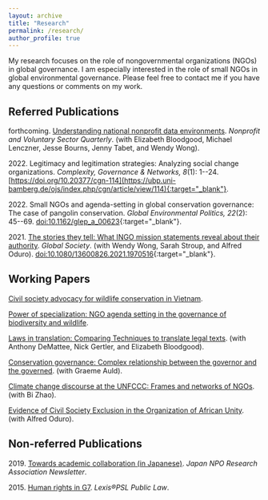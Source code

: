 ```yaml
---
layout: archive
title: "Research"
permalink: /research/
author_profile: true
---
```


My research focuses on the role of nongovernmental organizations (NGOs) in global governance. I am especially interested in the role of small NGOs in global environmental governance. Please feel free to contact me if you have any questions or comments on my work.

## Referred Publications

forthcoming\. [Understanding national nonprofit data environments](../research/paper3/). *Nonprofit and Voluntary Sector Quarterly*. (with Elizabeth Bloodgood, Michael Lenczner, Jesse Bourns, Jenny Tabet, and Wendy Wong).

2022\. Legitimacy and legitimation strategies: Analyzing social change organizations. *Complexity, Governance & Networks, 8*(1): 1--24. [https://doi.org/10.20377/cgn-114](https://ubp.uni-bamberg.de/ojs/index.php/cgn/article/view/114){:target="_blank"}.

2022\. Small NGOs and agenda-setting in global conservation governance: The case of pangolin conservation. *Global Environmental Politics, 22*(2): 45--69. [doi:10.1162/glep_a_00623](https://doi.org/10.1162/glep_a_00623){:target="_blank"}.

2021\. [The stories they tell: What INGO mission statements reveal about their authority](../research/paper4/). *Global Society*. (with Wendy Wong, Sarah Stroup, and Alfred Oduro). [doi:10.1080/13600826.2021.1970516](https://doi.org/10.1080/13600826.2021.1970516){:target="_blank"}.

## Working Papers

[Civil society advocacy for wildlife conservation in Vietnam](../research/paper10/).

[Power of specialization: NGO agenda setting in the governance of biodiversity and wildlife](../research/paper6/).

[Laws in translation: Comparing Techniques to translate legal texts](../research/paper5/). (with Anthony DeMattee, Nick Gertler, and Elizabeth Bloodgood).

[Conservation governance: Complex relationship between the governor and the governed](../research/paper7/). (with Graeme Auld).

[Climate change discourse at the UNFCCC: Frames and networks of NGOs](../research/paper8/). (with Bi Zhao).

[Evidence of Civil Society Exclusion in the Organization of African Unity](../research/paper9/). (with Alfred Oduro).

## Non-referred Publications

2019\. [Towards academic collaboration (in Japanese)](https://takumishibaike.github.io/files/shibaike_janporanews.pdf). *Japan NPO Research Association Newsletter*.

2015\. [Human rights in G7](https://takumishibaike.github.io/files/shibaike_lexis.pdf). *Lexis&reg;PSL Public Law*.